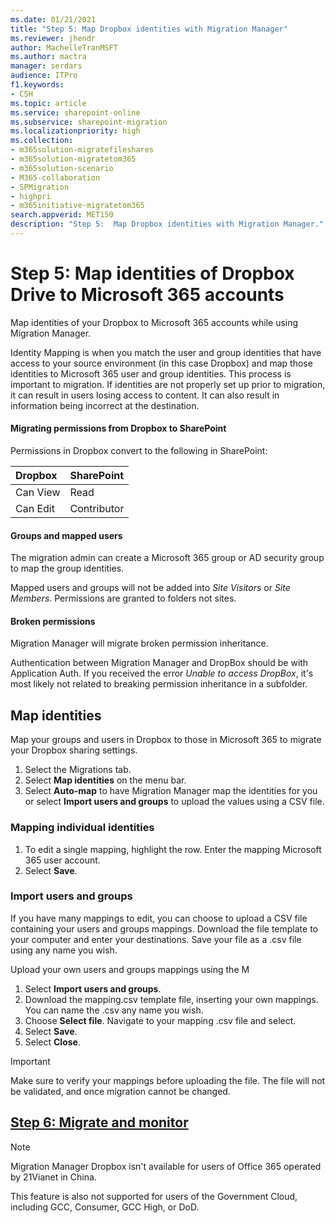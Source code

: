 ```yaml
---
ms.date: 01/21/2021
title: "Step 5: Map Dropbox identities with Migration Manager"
ms.reviewer: jhendr
author: MachelleTranMSFT
ms.author: mactra
manager: serdars
audience: ITPro
f1.keywords:
- CSH
ms.topic: article
ms.service: sharepoint-online
ms.subservice: sharepoint-migration
ms.localizationpriority: high
ms.collection: 
- m365solution-migratefileshares
- m365solution-migratetom365
- m365solution-scenario
- M365-collaboration
- SPMigration
- highpri
- m365initiative-migratetom365
search.appverid: MET150
description: "Step 5:  Map Dropbox identities with Migration Manager." 
---
```


# Step 5: Map identities of Dropbox Drive to Microsoft 365 accounts

Map identities of your Dropbox to Microsoft 365 accounts while using Migration Manager.  

Identity Mapping is when you match the user and group identities that have access to your source environment (in this case Dropbox) and map those identities to Microsoft 365 user and group identities. This process is important to migration. If identities are not properly set up prior to migration, it can result in users losing access to content. It can also result in information being incorrect at the destination.

#### Migrating permissions from Dropbox to SharePoint

Permissions in Dropbox convert to the following in SharePoint:

|Dropbox|SharePoint|
|:-----|:-----|
|Can View|Read|
|Can Edit|Contributor|

#### Groups and mapped users

The migration admin can create a Microsoft 365 group or AD security group to map the group identities.

Mapped users and groups will not be added into *Site Visitors* or *Site Members*.  Permissions are granted to folders not sites.

#### Broken permissions

Migration Manager will migrate broken permission inheritance.

Authentication between Migration Manager and DropBox should be with Application Auth. If you received the error *Unable to access DropBox*, it's most likely not related to breaking permission inheritance in a subfolder. 

## Map identities

Map your groups and users in Dropbox to those in Microsoft 365 to migrate your Dropbox sharing settings.

1. Select the Migrations tab.
2. Select **Map identities** on the menu bar.
3.  Select **Auto-map** to have Migration Manager map the identities for you or select **Import users and groups** to upload the values using a CSV file.


### Mapping individual identities

1. To edit a single mapping, highlight the row. Enter the mapping Microsoft 365 user account. 
2. Select **Save**.

### Import users and groups

If you have many mappings to edit, you can choose to upload a CSV file containing your users and groups mappings. Download the  file template to your computer and enter your destinations. Save your file as a .csv file using any name you wish. 

Upload your own users and groups mappings using the M
1. Select **Import users and groups**.
2. Download the mapping.csv template file, inserting your own mappings. You can name the .csv any name you wish.
3. Choose **Select file**. Navigate to your mapping .csv file and select.
4. Select **Save**.
5. Select **Close**.


>[!Important]
>Make sure to verify your mappings before uploading the file.  The file will not be validated, and once migration cannot be changed.


## [**Step 6: Migrate and monitor**](mm-Dropbox-step6-migrate-monitor.md)


>[!NOTE]
>Migration Manager Dropbox isn't available for users of Office 365 operated by 21Vianet in China.
>
> This feature is also not supported for users of the Government Cloud, including GCC, Consumer, GCC High, or DoD.
